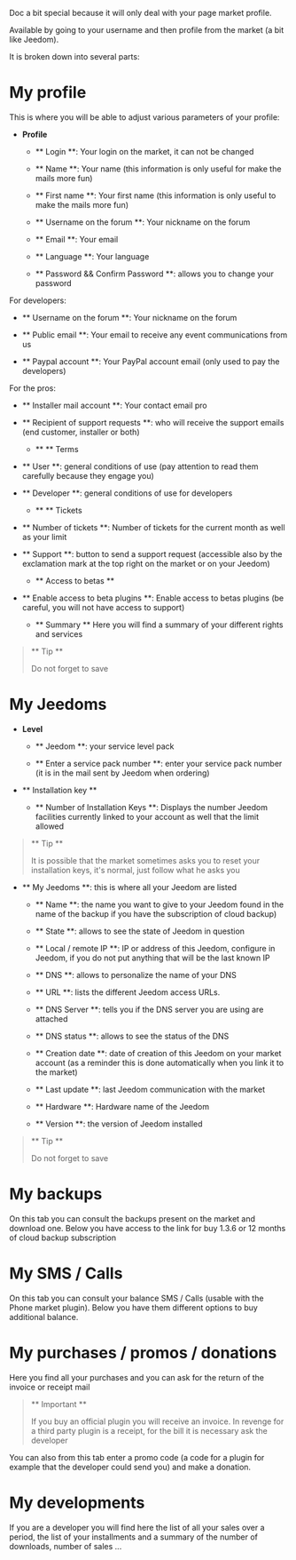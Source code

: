 Doc a bit special because it will only deal with your page
market profile.

Available by going to your username and then profile from the
market (a bit like Jeedom).

It is broken down into several parts:

My profile
==========

This is where you will be able to adjust various parameters of your
profile:

-   **Profile**

    -   ** Login **: Your login on the market, it can not be changed

    -   ** Name **: Your name (this information is only useful for
        make the mails more fun)

    -   ** First name **: Your first name (this information is only useful
        to make the mails more fun)

    -   ** Username on the forum **: Your nickname on the forum

    -   ** Email **: Your email

    -   ** Language **: Your language

    -   ** Password && Confirm Password **: allows you to
        change your password

For developers:

-   ** Username on the forum **: Your nickname on the forum

-   ** Public email **: Your email to receive any event
    communications from us

-   ** Paypal account **: Your PayPal account email (only used
    to pay the developers)

For the pros:

-   ** Installer mail account **: Your contact email pro

-   ** Recipient of support requests **: who will receive the
    support emails (end customer, installer or both)

    -   ** ** Terms

-   ** User **: general conditions of use (pay attention to
    read them carefully because they engage you)

-   ** Developer **: general conditions of use for
    developers

    -   ** ** Tickets

-   ** Number of tickets **: Number of tickets for the current month
    as well as your limit

-   ** Support **: button to send a support request (accessible
    also by the exclamation mark at the top right on the market or
    on your Jeedom)

    -   ** Access to betas **

-   ** Enable access to beta plugins **: Enable access to
    betas plugins (be careful, you will not have access to support)

    -   ** Summary ** Here you will find a summary of your different
        rights and services

> ** Tip **
>
> Do not forget to save

My Jeedoms
===========

-   **Level**

    -   ** Jeedom **: your service level pack

    -   ** Enter a service pack number **: enter your
        service pack number (it is in the mail sent by
        Jeedom when ordering)

-   ** Installation key **

    -   ** Number of Installation Keys **: Displays the number
        Jeedom facilities currently linked to your account as well
        that the limit allowed

> ** Tip **
>
> It is possible that the market sometimes asks you to reset
> your installation keys, it's normal, just follow what he
> asks you

-   ** My Jeedoms **: this is where all your Jeedom are listed

    -   ** Name **: the name you want to give to your Jeedom
        found in the name of the backup if you have the subscription of
        cloud backup)

    -   ** State **: allows to see the state of Jeedom in question

    -   ** Local / remote IP **: IP or address of this Jeedom,
        configure in Jeedom, if you do not put anything that will be the
        last known IP

    -   ** DNS **: allows to personalize the name of your DNS

    -   ** URL **: lists the different Jeedom access URLs.

    -   ** DNS Server **: tells you if the DNS server you are using
        are attached

    -   ** DNS status **: allows to see the status of the DNS

    -   ** Creation date **: date of creation of this Jeedom on your
        market account (as a reminder this is done automatically when
        you link it to the market)

    -   ** Last update **: last Jeedom communication with
        the market

    -   ** Hardware **: Hardware name of the Jeedom

    -   ** Version **: the version of Jeedom installed

> ** Tip **
>
> Do not forget to save

My backups
===========

On this tab you can consult the backups present on the
market and download one. Below you have access to the link for
buy 1.3.6 or 12 months of cloud backup subscription

My SMS / Calls
==============

On this tab you can consult your balance SMS / Calls
(usable with the Phone market plugin). Below you have them
different options to buy additional balance.

My purchases / promos / donations
======================

Here you find all your purchases and you can ask for the return of the
invoice or receipt mail

> ** Important **
>
> If you buy an official plugin you will receive an invoice. In
> revenge for a third party plugin is a receipt, for the bill it is necessary
> ask the developer

You can also from this tab enter a promo code (a code
for a plugin for example that the developer could send you) and
make a donation.

My developments
=================

If you are a developer you will find here the list of all your
sales over a period, the list of your installments and a summary of the
number of downloads, number of sales ...
